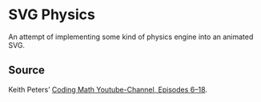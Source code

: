 # SVG Physics

An attempt of implementing some kind of physics engine into an animated SVG.

## Source

Keith Peters’ [Coding Math Youtube-Channel, Episodes 6–18](https://www.youtube.com/watch?v=DfGOw8_ZaBA&list=PL7wAPgl1JVvUEb0dIygHzO4698tmcwLk9&index=7).

